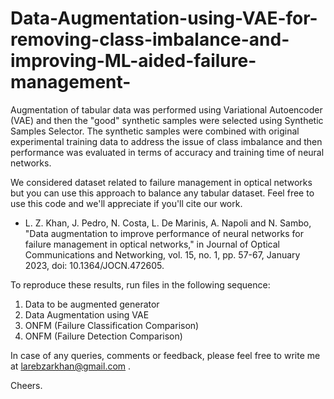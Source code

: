 # Data-Augmentation-using-VAE-for-removing-class-imbalance-and-improving-ML-aided-failure-management-

Augmentation of tabular data was performed using Variational Autoencoder (VAE) and then the "good" synthetic samples were selected using Synthetic Samples Selector. The synthetic samples were combined with original experimental training data to address the issue of class imbalance and then performance was evaluated in terms of accuracy and training time of neural networks.

We considered dataset related to failure management in optical networks but you can use this approach to balance any tabular dataset. Feel free to use this code and we'll appreciate if you'll cite our work.

- L. Z. Khan, J. Pedro, N. Costa, L. De Marinis, A. Napoli and N. Sambo, "Data augmentation to improve performance of neural networks for failure management in optical networks," in Journal of Optical Communications and Networking, vol. 15, no. 1, pp. 57-67, January 2023, doi: 10.1364/JOCN.472605.

To reproduce these results, run files in the following sequence:


1) Data to be augmented generator
2) Data Augmentation using VAE
3) ONFM (Failure Classification Comparison)
4) ONFM (Failure Detection Comparison)


In case of any queries, comments or feedback, please feel free to write me at larebzarkhan@gmail.com .

Cheers.
